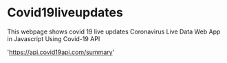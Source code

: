 # Covid19liveupdates
This webpage shows covid 19 live updates
Coronavirus Live Data Web App in Javascript Using Covid-19 API

'https://api.covid19api.com/summary'
